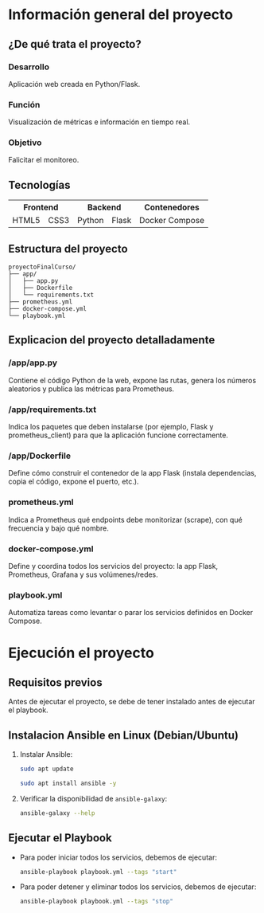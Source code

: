 # Información general del proyecto

## ¿De qué trata el proyecto?

### Desarrollo

Aplicación web creada en Python/Flask.

### Función

Visualización de métricas e información en tiempo real.

### Objetivo

Falicitar el monitoreo.

## Tecnologías 

<table style="width: 100%; border-collapse: collapse;">
  <tr>
    <th style="text-align:center;" colspan="2">Frontend</th>
    <th style="text-align:center;" colspan="2">Backend</th>
    <th style="text-align:center;">Contenedores</th>
  </tr>
  <tr>
    <td>HTML5</td>
	<td>CSS3</td>
    <td>Python</td>
	<td>Flask</td>
    <td>Docker Compose</td>
  </tr>
</table>


## Estructura del proyecto

	proyectoFinalCurso/
	├── app/
	│   ├── app.py
	│   ├── Dockerfile
	│   └── requirements.txt
	├── prometheus.yml
	├── docker-compose.yml
	└── playbook.yml

## Explicacion del proyecto detalladamente

### /app/app.py

Contiene el código Python de la web, expone las rutas, genera los números aleatorios y publica las métricas para Prometheus.

### /app/requirements.txt

Indica los paquetes que deben instalarse (por ejemplo, Flask y prometheus_client) para que la aplicación funcione correctamente.

### /app/Dockerfile

Define cómo construir el contenedor de la app Flask (instala dependencias, copia el código, expone el puerto, etc.).

### prometheus.yml

Indica a Prometheus qué endpoints debe monitorizar (scrape), con qué frecuencia y bajo qué nombre.

### docker-compose.yml

Define y coordina todos los servicios del proyecto: la app Flask, Prometheus, Grafana y sus volúmenes/redes.

### playbook.yml

Automatiza tareas como levantar o parar los servicios definidos en Docker Compose.

# Ejecución el proyecto
## Requisitos previos
Antes de ejecutar el proyecto, se debe de tener instalado antes de ejecutar el playbook.
## Instalacion Ansible en Linux (Debian/Ubuntu)
1. Instalar Ansible:

	```bash
	sudo apt update
	```

	```bash
	sudo apt install ansible -y
	```

2. Verificar la disponibilidad de ```ansible-galaxy```:

	```bash
	ansible-galaxy --help
	```

## Ejecutar el Playbook
- Para poder iniciar todos los servicios, debemos de ejecutar:

	```bash
	ansible-playbook playbook.yml --tags "start"
	```

- Para poder detener y eliminar todos los servicios, debemos de ejecutar:
	
	```bash
	ansible-playbook playbook.yml --tags "stop"
	```

